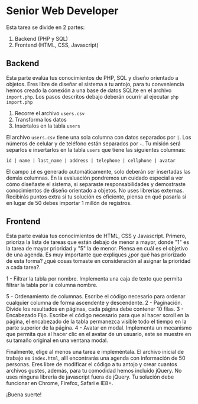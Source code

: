 # Senior Web Developer

Esta tarea se divide en 2 partes:

1. Backend (PHP y SQL)
2. Frontend (HTML, CSS, Javascript)

## Backend

Esta parte evalúa tus conocimientos de PHP, SQL y diseño orientado a objetos. Eres libre de diseñar el sistema a tu antojo, para tu conveniencia hemos creado la conexión a una base de datos SQLite en el archivo `import.php`. Los pasos descritos debajo deberán ocurrir al ejecutar `php import.php`

1. Recorre el archivo `users.csv`
2. Transforma los datos
3. Insértalos en la tabla `users`

El archivo `users.csv` tiene una sola columna con datos separados por `|`. Los números de celular y de teléfono están separados por `-`. Tu misión será separlos e insertarlos en la tabla `users` que tiene las siguientes columnas:

    id | name | last_name | address | telephone | cellphone | avatar

El campo `id` es generado automáticamente, solo deberán ser insertadas las demás columnas. En la evaluación pondremos un cuidado especial a ver cómo diseñaste el sistema, si separaste responsabilidades y demostraste conocimientos de diseño orientado a objetos. No uses librerías externas. Recibirás puntos extra si tu solución es eficiente, piensa en qué pasaría si en lugar de 50 debes importar 1 millón de registros.

## Frontend

Esta parte evalúa tus conocimientos de HTML, CSS y Javascript. Primero, prioriza la lista de tareas que están debajo de menor a mayor, donde "1" es la tarea de mayor prioridad y "5" la de menor. Piensa en cuál es el objetivo de una agenda. Es muy importante que expliques ¿por qué has priorizado de esta forma? ¿qué cosas tomaste en consideración al asignar la prioridad a cada tarea?.

1 - Filtrar la tabla por nombre. Implementa una caja de texto que permita filtrar la tabla por la columna nombre.

5 - Ordenamiento de columnas. Escribe el código necesario para ordenar cualquier columna de forma ascendente y descendente.
2 - Paginación. Divide los resultados en páginas, cada página debe contener 10 filas.
3 - Encabezado Fijo. Escribe el código necesario para que al hacer scroll en la página, el encabezado de la tabla permanezca visible todo el tiempo en la parte superior de la página.
4 - Avatar en modal. Implementa un mecanismo que permita que al hacer clic en el avatar de un usuario, este se muestre en su tamaño original en una ventana modal.

Finalmente, elige al menos una tarea e impleméntala. El archivo inicial de trabajo es `index.html`, allí encontrarás una agenda con información de 50 personas. Eres libre de modificar el código a tu antojo y crear cuantos archivos gustes, además, para tu comodidad hemos incluído jQuery. No uses ninguna librería de javascript fuera de jQuery. Tu solución debe funcionar en Chrome, Firefox, Safari e IE8+.

¡Buena suerte!

